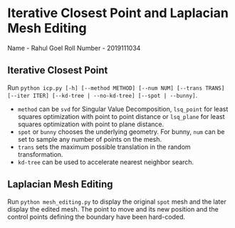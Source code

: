 # Iterative Closest Point and Laplacian Mesh Editing

Name - Rahul Goel
Roll Number - 2019111034

## Iterative Closest Point
Run `python icp.py [-h] [--method METHOD] [--num NUM] [--trans TRANS] [--iter ITER] [--kd-tree | --no-kd-tree] [--spot | --bunny]`.

- `method` can be `svd` for Singular Value Decomposition, `lsq_point` for least squares optimization with point to point distance or `lsq_plane` for least squares optimization with point to plane distance.
- `spot` or `bunny` chooses the underlying geometry. For bunny, `num` can be set to sample any number of points on the mesh.
- `trans` sets the maximum possible translation in the random transformation.
- `kd-tree` can be used to accelerate nearest neighbor search.

## Laplacian Mesh Editing
Run `python mesh_editing.py` to display the original `spot` mesh and the later display the edited mesh.
The point to move and its new position and the control points defining the boundary have been hard-coded.
